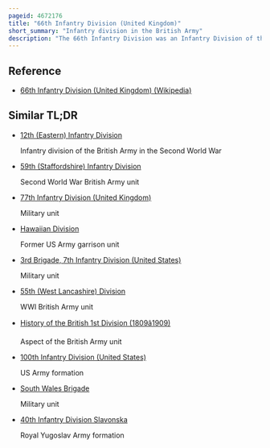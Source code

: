 ```yaml
---
pageid: 4672176
title: "66th Infantry Division (United Kingdom)"
short_summary: "Infantry division in the British Army"
description: "The 66th Infantry Division was an Infantry Division of the british Army that was active during the second World War between September 1939 and June 1940. After the Re-Emergence of Germany as a european Power and its Occupation of Czechoslovakia in March 1939 the british Army increased the Number of Divisions within the territorial Army by duplicating existing Units. The 66th Infantry Division was formed in september 1939 as a second Line Replica of the 42nd Infantry Division. The Battalions of the Division were raised in the Lancashire and Cumbria Area."
---
```


## Reference

- [66th Infantry Division (United Kingdom) (Wikipedia)](https://en.wikipedia.org/?curid=4672176)

## Similar TL;DR

- [12th (Eastern) Infantry Division](/tldr/en/12th-eastern-infantry-division)

  Infantry division of the British Army in the Second World War

- [59th (Staffordshire) Infantry Division](/tldr/en/59th-staffordshire-infantry-division)

  Second World War British Army unit

- [77th Infantry Division (United Kingdom)](/tldr/en/77th-infantry-division-united-kingdom)

  Military unit

- [Hawaiian Division](/tldr/en/hawaiian-division)

  Former US Army garrison unit

- [3rd Brigade, 7th Infantry Division (United States)](/tldr/en/3rd-brigade-7th-infantry-division-united-states)

  Military unit

- [55th (West Lancashire) Division](/tldr/en/55th-west-lancashire-division)

  WWI British Army unit

- [History of the British 1st Division (1809â1909)](/tldr/en/history-of-the-british-1st-division-18091909)

  Aspect of the British Army unit

- [100th Infantry Division (United States)](/tldr/en/100th-infantry-division-united-states)

  US Army formation

- [South Wales Brigade](/tldr/en/south-wales-brigade)

  Military unit

- [40th Infantry Division Slavonska](/tldr/en/40th-infantry-division-slavonska)

  Royal Yugoslav Army formation
